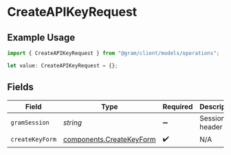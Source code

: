 # CreateAPIKeyRequest

## Example Usage

```typescript
import { CreateAPIKeyRequest } from "@gram/client/models/operations";

let value: CreateAPIKeyRequest = {};
```

## Fields

| Field                                                                | Type                                                                 | Required                                                             | Description                                                          |
| -------------------------------------------------------------------- | -------------------------------------------------------------------- | -------------------------------------------------------------------- | -------------------------------------------------------------------- |
| `gramSession`                                                        | *string*                                                             | :heavy_minus_sign:                                                   | Session header                                                       |
| `createKeyForm`                                                      | [components.CreateKeyForm](../../models/components/createkeyform.md) | :heavy_check_mark:                                                   | N/A                                                                  |